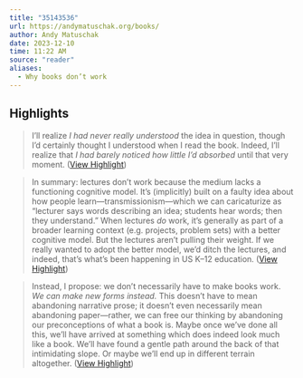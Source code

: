 ```yaml
---
title: "35143536"
url: https://andymatuschak.org/books/
author: Andy Matuschak
date: 2023-12-10
time: 11:22 AM
source: "reader"
aliases:
  - Why books don’t work
---
```

## Highlights
> I’ll realize *I had never really understood* the idea in question, though I’d certainly thought I understood when I read the book. Indeed, I’ll realize that *I had barely noticed how little I’d absorbed* until that very moment. ([View Highlight](https://read.readwise.io/read/01hh09feqgfqs49j5hyz5aptby))

> In summary: lectures don’t work because the medium lacks a functioning cognitive model. It’s (implicitly) built on a faulty idea about how people learn—transmissionism—which we can caricaturize as “lecturer says words describing an idea; students hear words; then they understand.” When lectures *do* work, it’s generally as part of a broader learning context (e.g. projects, problem sets) with a better cognitive model. But the lectures aren’t pulling their weight. If we really wanted to adopt the better model, we’d ditch the lectures, and indeed, that’s what’s been happening in US K–12 education. ([View Highlight](https://read.readwise.io/read/01hh0a0et8kqgfd3kde5j6zee0))

> Instead, I propose: we don’t necessarily have to make books work. *We can make new forms instead.* This doesn’t have to mean abandoning narrative prose; it doesn’t even necessarily mean abandoning paper—rather, we can free our thinking by abandoning our preconceptions of what a book is. Maybe once we’ve done all this, we’ll have arrived at something which does indeed look much like a book. We’ll have found a gentle path around the back of that intimidating slope. Or maybe we’ll end up in different terrain altogether. ([View Highlight](https://read.readwise.io/read/01hh0an10h7gnhef67fh3kbzf8))